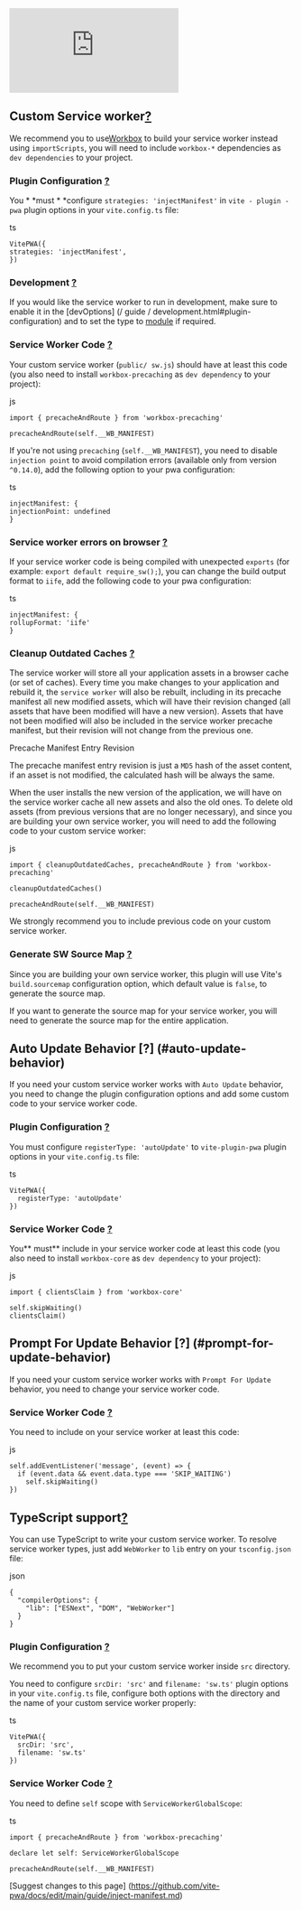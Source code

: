 ![Foo](https://vite-pwa-org.netlify.app/guide/inject-manifest.html#custom-service-worker)

Custom Service worker[?](#custom-service-worker)
-------------------------------------------------

We recommend you to use[Workbox](https://developers.google.com/web/tools/workbox) to build your service worker instead using `importScripts`, you will need to include `workbox-*` dependencies as `dev dependencies` to your project.

### Plugin Configuration [?](#plugin-configuration)

You * *must * *configure `strategies: 'injectManifest'` in `vite - plugin - pwa` plugin options in your `vite.config.ts` file:

ts
```
VitePWA({
strategies: 'injectManifest',
})
```

### Development [?](#development)

If you would like the service worker to run in development, make sure to enable it in the [devOptions] (/ guide / development.html#plugin-configuration) and to set the type to [module](/guide/development.html#injectmanifest-strategy) if required.

### Service Worker Code [?](#service-worker-code)

Your custom service worker (`public/ sw.js`) should have at least this code (you also need to install `workbox-precaching` as `dev dependency` to your project):

js
```
import { precacheAndRoute } from 'workbox-precaching'

precacheAndRoute(self.__WB_MANIFEST)
```

If you're not using `precaching` (`self.__WB_MANIFEST`), you need to disable `injection point` to avoid compilation errors (available only from version `^0.14.0`), add the following option to your pwa configuration:

ts
```
injectManifest: {
injectionPoint: undefined
}
```

### Service worker errors on browser [?](#service-worker-errors-on-browser)

If your service worker code is being compiled with unexpected `exports` (for example: `export default require_sw();`), you can change the build output format to `iife`, add the following code to your pwa configuration:

ts
```
injectManifest: {
rollupFormat: 'iife'
}
```

### Cleanup Outdated Caches [?](#cleanup-outdated-caches)

The service worker will store all your application assets in a browser cache (or set of caches). Every time you make changes to your application and rebuild it, the `service worker` will also be rebuilt, including in its precache manifest all new modified assets, which will have their revision changed (all assets that have been modified will have a new version). Assets that have not been modified will also be included in the service worker precache manifest, but their revision will not change from the previous one.

Precache Manifest Entry Revision

The precache manifest entry revision is just a `MD5` hash of the asset content, if an asset is not modified, the calculated hash will be always the same.

When the user installs the new version of the application, we will have on the service worker cache all new assets and also the old ones. To delete old assets (from previous versions that are no longer necessary), and since you are building your own service worker, you will need to add the following code to your custom service worker:

js
```
import { cleanupOutdatedCaches, precacheAndRoute } from 'workbox-precaching'

cleanupOutdatedCaches()

precacheAndRoute(self.__WB_MANIFEST)
```

We strongly recommend you to include previous code on your custom service worker.

### Generate SW Source Map [?](#generate-sw-source-map)

Since you are building your own service worker, this plugin will use Vite's `build.sourcemap` configuration option, which default value is `false`, to generate the source map.

If you want to generate the source map for your service worker, you will need to generate the source map for the entire application.

Auto Update Behavior [?] (#auto-update-behavior)
-----------------------------------------------

If you need your custom service worker works with `Auto Update` behavior, you need to change the plugin configuration options and add some custom code to your service worker code.

### Plugin Configuration [?](#plugin-configuration-1)

You must configure `registerType: 'autoUpdate'` to `vite-plugin-pwa` plugin options in your `vite.config.ts` file:

ts
```
VitePWA({
  registerType: 'autoUpdate'
})
```

### Service Worker Code [?](#service-worker-code-1)

You** must** include in your service worker code at least this code (you also need to install `workbox-core` as `dev dependency` to your project):

js
```
import { clientsClaim } from 'workbox-core'

self.skipWaiting()
clientsClaim()
```

Prompt For Update Behavior [?] (#prompt-for-update-behavior)
-----------------------------------------------------------

If you need your custom service worker works with `Prompt For Update` behavior, you need to change your service worker code.

### Service Worker Code [?](#service-worker-code-2)

You need to include on your service worker at least this code:

js
```
self.addEventListener('message', (event) => {
  if (event.data && event.data.type === 'SKIP_WAITING')
    self.skipWaiting()
})
```

TypeScript support[?](#typescript-support)
-------------------------------------------

You can use TypeScript to write your custom service worker. To resolve service worker types, just add `WebWorker` to `lib` entry on your `tsconfig.json` file:

json
```
{
  "compilerOptions": {
	"lib": ["ESNext", "DOM", "WebWorker"]
  }
}
```

### Plugin Configuration [?](#plugin-configuration-2)

We recommend you to put your custom service worker inside `src` directory.

You need to configure `srcDir: 'src'` and `filename: 'sw.ts'` plugin options in your `vite.config.ts` file, configure both options with the directory and the name of your custom service worker properly:

ts
```
VitePWA({
  srcDir: 'src',
  filename: 'sw.ts'
})
```

### Service Worker Code [?](#service-worker-code-3)

You need to define `self` scope with `ServiceWorkerGlobalScope`:

ts
```
import { precacheAndRoute } from 'workbox-precaching'

declare let self: ServiceWorkerGlobalScope

precacheAndRoute(self.__WB_MANIFEST)
```

[Suggest changes to this page] (https://github.com/vite-pwa/docs/edit/main/guide/inject-manifest.md)